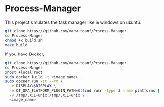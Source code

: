# Process-Manager
This project simulates the task manager like in windows on ubuntu.

```bash
git clone https://github.com/vanw-toanf/Process-Manager
cd Process-Manger
chmod +x build.sh
make build
```

If you have Docker, 
```bash
git clone https://github.com/vanw-toanf/Process-Manager
cd Process-Manger
xhost +local:root
sudo docker build -t <image_name> .
sudo docker run -it --rm \
  -e DISPLAY=$DISPLAY \
  -e QT_QPA_PLATFORM_PLUGIN_PATH=$(find /usr -type d -name platforms | sed 's:/platforms$::') \
  -v /tmp/.X11-unix:/tmp/.X11-unix \
  <image_name>
  ```